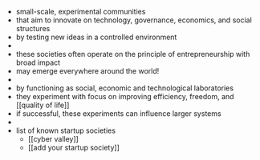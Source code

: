 - small-scale, experimental communities
- that aim to innovate on technology, governance, economics, and social structures
- by testing new ideas in a controlled environment
-
- these societies often operate on the principle of entrepreneurship with broad impact
- may emerge everywhere around the world!
-
- by functioning as social, economic and technological laboratories
- they experiment with focus on improving efficiency, freedom, and [[quality of life]]
- if successful, these experiments can influence larger systems
-
- list of known startup societies
	- [[cyber valley]]
	- [[add your startup society]]